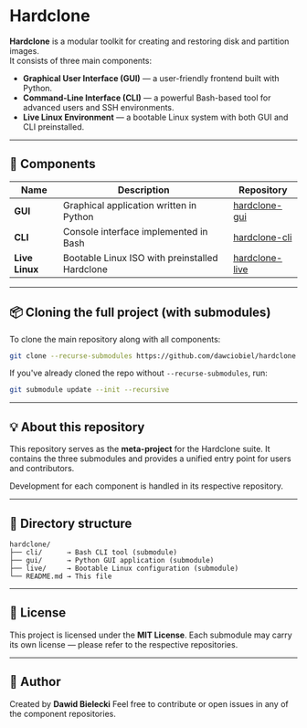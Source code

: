 # Hardclone

**Hardclone** is a modular toolkit for creating and restoring disk and partition images.  
It consists of three main components:

- **Graphical User Interface (GUI)** — a user-friendly frontend built with Python.
- **Command-Line Interface (CLI)** — a powerful Bash-based tool for advanced users and SSH environments.
- **Live Linux Environment** — a bootable Linux system with both GUI and CLI preinstalled.

---

## 🔧 Components

| Name           | Description                                        | Repository |
|----------------|----------------------------------------------------|------------|
| **GUI**        | Graphical application written in Python            | [hardclone-gui](https://github.com/dawciobiel/hardclone-gui) |
| **CLI**        | Console interface implemented in Bash              | [hardclone-cli](https://github.com/dawciobiel/hardclone-cli) |
| **Live Linux** | Bootable Linux ISO with preinstalled Hardclone     | [hardclone-live](https://github.com/dawciobiel/hardclone-live) |

---

## 📦 Cloning the full project (with submodules)

To clone the main repository along with all components:

```bash
git clone --recurse-submodules https://github.com/dawciobiel/hardclone.git
````

If you've already cloned the repo without `--recurse-submodules`, run:

```bash
git submodule update --init --recursive
```

---

## 💡 About this repository

This repository serves as the **meta-project** for the Hardclone suite.
It contains the three submodules and provides a unified entry point for users and contributors.

Development for each component is handled in its respective repository.

---

## 📁 Directory structure

```text
hardclone/
├── cli/      → Bash CLI tool (submodule)
├── gui/      → Python GUI application (submodule)
├── live/     → Bootable Linux configuration (submodule)
└── README.md → This file
```

---

## 📜 License

This project is licensed under the **MIT License**.
Each submodule may carry its own license — please refer to the respective repositories.

---

## 👤 Author

Created by **Dawid Bielecki**
Feel free to contribute or open issues in any of the component repositories.
